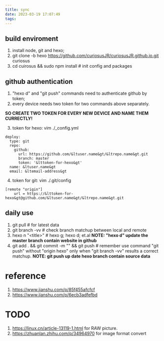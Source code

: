 ```yaml
---
title: sync
date: 2023-03-19 17:07:49
tags:
---
```


## build enviroment
1. install node, git and hexo;
2. git clone -b hexo https://github.com/curiosusJR/curiosusJR.github.io.git curiosus
3. cd cuirosus && sudo npm install # init config and packages

## github authentication
1. "hexo d" and "git push" commands need to authenticate github by token;
2. every device needs two token for two commands above separately. 

**SO CREATE TWO TOKEN FOR EVERY NEW DEVICE AND NAME THEM CURRECTLY!**

3. token for hexo: vim ./_config.yml
```
deploy:
  type: git
  repo:
    github:
      url: https://github.com/&ltuser.name&gt/&ltrepo.name&gt.git 
      branch: master
      token: '&lttoken-for-hexo&gt'
  name: &ltuser.name&gt 
  email: &ltemail-address&gt 
```

4. token for git: vim ./.git/config
```
[remote "origin"]
	url = https://&lttoken-for-hexo&gt@github.com/&ltuser.name&gt/&ltrepo.name&gt.git 
```

## daily use
1. git pull # for latest data
2. git branch -vv # check branch matchup between local and remote
3. hexo n "\<title\>" # hexo g; hexo d; et.al 
**NOTE: "hexo d" update the master branch contain website in github**
4. git add . && git commit -m "<msg>" && git push # remember use command "git push" without "origin hexo" only when "git branch -vv" results a correct matchup. 
**NOTE: git push up date hexo branch contain source data**

# reference
1. https://www.jianshu.com/p/85f455afcfcf
2. https://www.jianshu.com/p/6ecb3adfefbd

# TODO
1. <https://linux.cn/article-13119-1.html> for RAW picture.
2. <https://zhuanlan.zhihu.com/p/34964970> for image format convert
